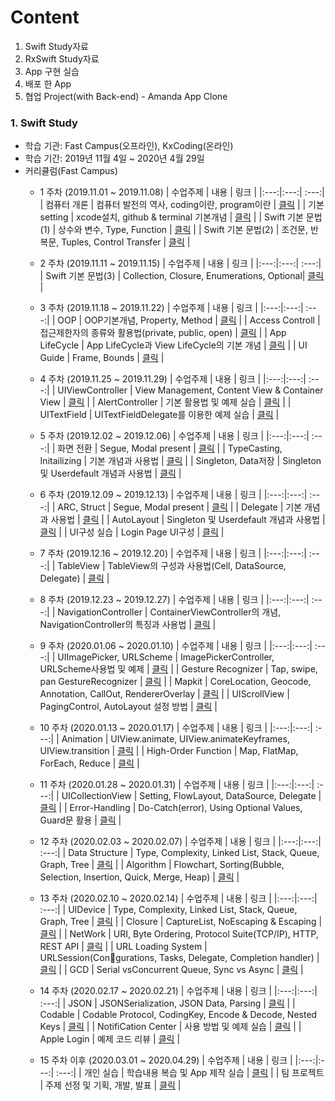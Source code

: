# Content
1. Swift Study자료
2. RxSwift Study자료
3. App 구현 실습
4. 배포 한 App
5. 협업 Project(with Back-end) - Amanda App Clone


### 1.  Swift Study
 * 학습 기관: Fast Campus(오프라인), KxCoding(온라인)
 * 학습 기간: 2019년 11월 4일 ~ 2020년 4월 29일
 * 커리큘럼(Fast Campus)
    + 1 주차 (2019.11.01 ~ 2019.11.08)
      | 수업주제 | 내용 | 링크 |
      |:---:|:---:| :---:|
      | 컴퓨터 개론 | 컴퓨터 발전의 역사, coding이란, program이란 | [클릭]() |
      | 기본 setting | xcode설치, github & terminal 기본개념 | [클릭]()  |
      | Swift 기본 문법(1) | 상수와 변수, Type, Function | [클릭]() |
      | Swift 기본 문법(2) | 조건문, 반복문, Tuples, Control Transfer | [클릭]()  |
      
    + 2 주차 (2019.11.11 ~ 2019.11.15)
      | 수업주제 | 내용 | 링크 |
      |:---:|:---:| :---:|
      | Swift 기본 문법(3) |  Collection, Closure, Enumerations, Optional| [클릭]()  |
      
    + 3 주차 (2019.11.18 ~ 2019.11.22)
      | 수업주제 | 내용 | 링크 |
      |:---:|:---:| :---:|
      | OOP | OOP기본개념, Property, Method | [클릭]()  |
      | Access Controll | 접근제한자의 종류와 활용법(private, public, open) | [클릭]()  |
      | App LifeCycle | App LifeCycle과 View LifeCycle의 기본 개념 | [클릭]()  |
      | UI Guide | Frame, Bounds | [클릭]()  |
      
    + 4 주차 (2019.11.25 ~ 2019.11.29)
      | 수업주제 | 내용 | 링크 |
      |:---:|:---:| :---:|
      | UIViewController | View Management, Content View & Container View | [클릭]()  |
      | AlertController | 기본 활용법 및 예제 실습 | [클릭]()  |
      | UITextField | UITextFieldDelegate를 이용한 예제 실습 | [클릭]()  |
      
    + 5 주차 (2019.12.02 ~ 2019.12.06)
      | 수업주제 | 내용 | 링크 |
      |:---:|:---:| :---:|
      | 화면 전환 | Segue, Modal present | [클릭]()  |
      | TypeCasting, Initailizing | 기본 개념과 사용법 | [클릭]()  |
      | Singleton, Data저장 | Singleton 및 Userdefault 개념과 사용법 | [클릭]()  |
      
    + 6 주차 (2019.12.09 ~ 2019.12.13)
      | 수업주제 | 내용 | 링크 |
      |:---:|:---:| :---:|
      | ARC, Struct | Segue, Modal present | [클릭]()  |
      | Delegate | 기본 개념과 사용법 | [클릭]()  |
      | AutoLayout | Singleton 및 Userdefault 개념과 사용법 | [클릭]()  |
      | UI구성 실습 | Login Page UI구성 | [클릭]()  |
        
    + 7 주차 (2019.12.16 ~ 2019.12.20)
      | 수업주제 | 내용 | 링크 |
      |:---:|:---:| :---:|
      | TableView | TableView의 구성과 사용법(Cell, DataSource, Delegate) | [클릭]()  |
      
    + 8 주차 (2019.12.23 ~ 2019.12.27)
      | 수업주제 | 내용 | 링크 |
      |:---:|:---:| :---:|
      | NavigationController | ContainerViewController의 개념, NavigationController의 특징과 사용법 | [클릭]()  |
      
    + 9 주차 (2020.01.06 ~ 2020.01.10)
      | 수업주제 | 내용 | 링크 |
      |:---:|:---:| :---:|
      | UIImagePicker, URLScheme | ImagePickerController, URLScheme사용법 및 예제  | [클릭]()  |
      | Gesture Recognizer | Tap, swipe, pan GestureRecognizer | [클릭]()  |
      | Mapkit | CoreLocation, Geocode, Annotation, CallOut, RendererOverlay | [클릭]()  |
      | UIScrollView | PagingControl, AutoLayout 설정 방법 | [클릭]()  |

    + 10 주차 (2020.01.13 ~ 2020.01.17)
      | 수업주제 | 내용 | 링크 |
      |:---:|:---:| :---:|
      | Animation | UIView.animate, UIView.animateKeyframes, UIView.transition  | [클릭]()  |
      | High-Order Function | Map, FlatMap, ForEach, Reduce  | [클릭]()  |
      
    + 11 주차 (2020.01.28 ~ 2020.01.31)
      | 수업주제 | 내용 | 링크 |
      |:---:|:---:| :---:|
      | UICollectionView | Setting, FlowLayout, DataSource, Delegate | [클릭]()  |
      | Error-Handling | Do-Catch(error), Using Optional Values, Guard문 활용 | [클릭]()  |

    + 12 주차 (2020.02.03 ~ 2020.02.07)
      | 수업주제 | 내용 | 링크 |
      |:---:|:---:| :---:|
      | Data Structure | Type, Complexity, Linked List, Stack, Queue, Graph, Tree  | [클릭]()  |
      | Algorithm | Flowchart, Sorting(Bubble, Selection, Insertion, Quick, Merge, Heap)  | [클릭]()  |
   
    + 13 주차 (2020.02.10 ~ 2020.02.14)
      | 수업주제 | 내용 | 링크 |
      |:---:|:---:| :---:|
      | UIDevice | Type, Complexity, Linked List, Stack, Queue, Graph, Tree  | [클릭]()  |
      | Closure | CaptureList, NoEscaping & Escaping | [클릭]()  |
      | NetWork | URI, Byte Ordering, Protocol Suite(TCP/IP), HTTP, REST API | [클릭]()  |
      | URL Loading System | URLSession(Con􏲆gurations, Tasks, Delegate, Completion handler)  | [클릭]()  |
      | GCD | Serial vsConcurrent Queue, Sync vs Async | [클릭]()  |
      
    + 14 주차 (2020.02.17 ~ 2020.02.21)
      | 수업주제 | 내용 | 링크 |
      |:---:|:---:| :---:|
      | JSON | JSONSerialization, JSON Data, Parsing  | [클릭]()  |
      | Codable | Codable Protocol, CodingKey, Encode & Decode, Nested Keys | [클릭]()  |
      | NotifiCation Center | 사용 방법 및 예제 실습 | [클릭]()  |
      | Apple Login | 예제 코드 리뷰 | [클릭]()  |
      
    + 15 주차 이후 (2020.03.01 ~ 2020.04.29)
      | 수업주제 | 내용 | 링크 |
      |:---:|:---:| :---:|
      | 개인 실습 | 학습내용 복습 및 App 제작 실습 | [클릭]()  |
      | 팀 프로젝트 | 주제 선정 및 기획, 개발, 발표 | [클릭]()  |
      
      
     
